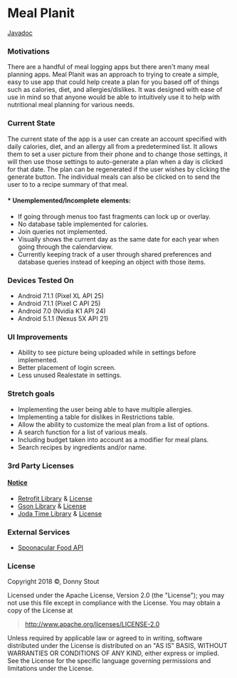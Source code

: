 # Meal Planit

[Javadoc](docs/index.html)


### Motivations
There are a handful of meal logging apps but there aren't many meal planning apps. Meal Planit was an approach to trying to
create a simple, easy to use app that could help create a plan for you based off of things such as calories, diet, and allergies/dislikes.
It was designed with ease of use in mind so that anyone would be able to intuitively use it to help with nutritional meal planning 
for various needs.

### Current State
The current state of the app is a user can create an account specified with daily calories, diet, and an allergy all from a predetermined
list. It allows them to set a user picture from their phone and to change those settings, it will then use those settings to 
auto-generate a plan when a day is clicked for that date. The plan can be regenerated if the user wishes by clicking the generate button. 
The individual meals can also be clicked on to send the user to to a recipe summary of that meal.

#### * Unemplemented/Incomplete elements:
* If going through menus too fast fragments can lock up or overlay.
* No database table implemented for calories.
* Join queries not implemented.
* Visually shows the current day as the same date for each year when going through the calendarview.
* Currently keeping track of a user through shared preferences and database queries instead of keeping an object with those items.

### Devices Tested On
* Android 7.1.1 (Pixel XL API 25)
* Android 7.1.1 (Pixel C API 25)
* Android 7.0 (Nvidia K1 API 24)
* Android 5.1.1 (Nexus 5X API 21)

### UI Improvements
* Ability to see picture being uploaded while in settings before implemented.
* Better placement of login screen.
* Less unused Realestate in settings.

### Stretch goals
* Implementing the user being able to have multiple allergies.
* Implementing a table for dislikes in Restrictions table.
* Allow the ability to customize the meal plan from a list of options.
* A search function for a list of various meals.
* Including budget taken into account as a modifier for meal plans.
* Search recipes by ingredients and/or name.

### 3rd Party Licenses
#### [Notice](NOTICE.txt)
* [Retrofit Library](https://square.github.io/retrofit/) & [License](https://github.com/square/retrofit/blob/master/LICENSE.txt)
* [Gson Library](https://github.com/google/gson) & [License](https://github.com/google/gson/blob/master/LICENSE)
* [Joda Time Library](https://github.com/dlew/joda-time-android) & [License](https://github.com/dlew/joda-time-android/blob/master/LICENSE)

### External Services
* [Spoonacular Food API](https://rapidapi.com/spoonacular/api/Recipe%20-%20Food%20-%20Nutrition)


### License

Copyright 2018 &copy;, Donny Stout

Licensed under the Apache License, Version 2.0 (the "License");
you may not use this file except in compliance with the License.
You may obtain a copy of the License at

> http://www.apache.org/licenses/LICENSE-2.0

Unless required by applicable law or agreed to in writing, software
distributed under the License is distributed on an "AS IS" BASIS,
WITHOUT WARRANTIES OR CONDITIONS OF ANY KIND, either express or implied.
See the License for the specific language governing permissions and
limitations under the License.
